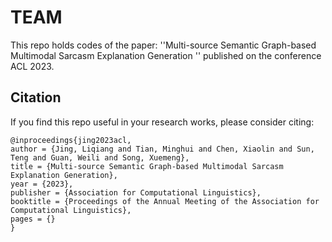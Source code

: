 # TEAM
This repo holds codes of the paper: ''Multi-source Semantic Graph-based Multimodal Sarcasm Explanation Generation '' published on the conference ACL 2023.


## Citation

If you find this repo useful in your research works, please consider citing:

```
@inproceedings{jing2023acl,
author = {Jing, Liqiang and Tian, Minghui and Chen, Xiaolin and Sun, Teng and Guan, Weili and Song, Xuemeng},
title = {Multi-source Semantic Graph-based Multimodal Sarcasm Explanation Generation},
year = {2023},
publisher = {Association for Computational Linguistics},
booktitle = {Proceedings of the Annual Meeting of the Association for Computational Linguistics},
pages = {}
}
```
